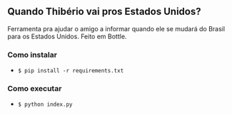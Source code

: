 ## Quando Thibério vai pros Estados Unidos?

Ferramenta pra ajudar o amigo a informar quando ele se mudará do Brasil para os Estados Unidos. Feito em Bottle.

### Como instalar

* `$ pip install -r requirements.txt`

### Como executar

* `$ python index.py`